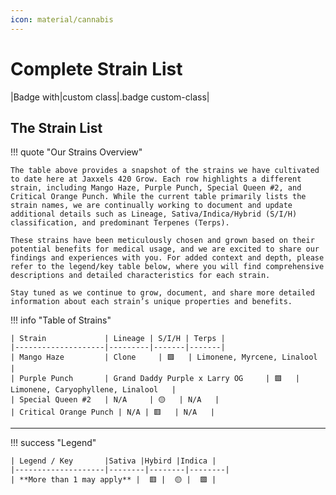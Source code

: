 ```yaml
---
icon: material/cannabis
---
```


# Complete Strain List

|Badge with|custom class|.badge custom-class|

## The Strain List

!!! quote "Our Strains Overview"

    The table above provides a snapshot of the strains we have cultivated to date here at Jaxxels 420 Grow. Each row highlights a different strain, including Mango Haze, Purple Punch, Special Queen #2, and Critical Orange Punch. While the current table primarily lists the strain names, we are continually working to document and update additional details such as Lineage, Sativa/Indica/Hybrid (S/I/H) classification, and predominant Terpenes (Terps).

    These strains have been meticulously chosen and grown based on their potential benefits for medical usage, and we are excited to share our findings and experiences with you. For added context and depth, please refer to the legend/key table below, where you will find comprehensive descriptions and detailed characteristics for each strain.

    Stay tuned as we continue to grow, document, and share more detailed information about each strain’s unique properties and benefits.

!!! info "Table of Strains"

    | Strain             | Lineage | S/I/H | Terps |
    |--------------------|---------|-------|-------|
    | Mango Haze         | Clone     | 🟪   | Limonene, Myrcene, Linalool   |
    | Purple Punch       | Grand Daddy Purple x Larry OG     | 🟪   | Limonene, Caryophyllene, Linalool   |
    | Special Queen #2   | N/A     | 🟡   | N/A   |
    | Critical Orange Punch | N/A | 🟥   | N/A   |

---
!!! success "Legend"

    | Legend / Key       |Sativa |Hybird |Indica |
    |--------------------|--------|--------|--------|
    | **More than 1 may apply** |  🟥 |  🟡 |  🟪 |